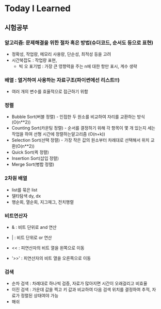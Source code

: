 # Today I Learned

## 시험공부

### 알고리즘:  문제해결을 위한 절차 혹은 방법(슈더코드, 순서도 등으로 표현)

- 정확성, 작업량, 메모리 사용량, 단순성, 최적성 등을 고려
- 시간복잡도 :  작업량 표현,
  - 빅 오 표기법 : 가장 큰 영향력을 주는 n에 대한 항만 표시, 계수 생략



### 배열 : 열거하여 사용하는 자료구조(파이썬에선 리스트!!)

- 여러 개의 변수를 효율적으로 접근하기 위함



### 정렬 

- Bubble Sort(버블 정렬) - 인접한 두 원소를 비교하여 자리를 교환하는 방식 (O(n**2))
- Counting Sort(카운팅 정렬) - 순서를 결정하기 위해 각 항목이 몇 개 있는지 세는 작업을 하여 선형 시간에 정렬하는알고리즘 (O(n+k))
- Selection Sort(선택 정렬) - 가장 작은 값의 원소부터 차례대로 선택해서 위치 교환(O(n**2))
- Quick Sort(퀵 정렬)
- Insertion Sort(삽입 정렬)
- Merge Sort(병합 정렬)



### 2차원 배열

- list를 묶은 list
- 델타탐색 dy, dx
- 행순회, 열순회, 지그재그, 전치행렬



### 비트연산자

- & : 비트 단위로 and 연산

- | : 비트 단위로 or 연산

- << : 피연산자의 비트 열을 왼쪽으로 이동

- '>>' : 피연산자의 비트 열을 오른쪽으로 이동



### 검색

- 순차 검색 : 차례대로 하나씩 검증, 자료가 많아지면 시간이 오래걸리고 비효율
- 이진 검색 : 가운데 값을 찍고 키 값과 비교하여 다음 검색 위치를 결정하여 추적, 자료가 정렬된 상태여야 가능
- 해쉬









